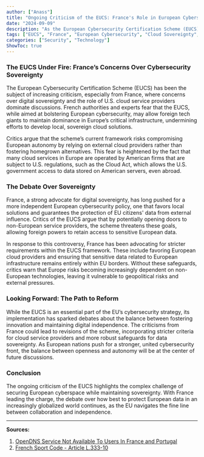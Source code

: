 ```yaml
---
author: ["Anass"]
title: "Ongoing Criticism of the EUCS: France's Role in European Cybersecurity Under Scrutiny"
date: "2024-09-09"
description: "As the European Cybersecurity Certification Scheme (EUCS) faces heavy backlash, concerns over sovereignty, cloud service providers, and regulatory independence intensify in France."
tags: ["EUCS", "France", "European Cybersecurity", "Cloud Sovereignty", "Legal Issues"]
categories: ["Security", "Technology"]
ShowToc: true
---
```


### The EUCS Under Fire: France’s Concerns Over Cybersecurity Sovereignty

The European Cybersecurity Certification Scheme (EUCS) has been the subject of increasing criticism, especially from France, where concerns over digital sovereignty and the role of U.S. cloud service providers dominate discussions. French authorities and experts fear that the EUCS, while aimed at bolstering European cybersecurity, may allow foreign tech giants to maintain dominance in Europe’s critical infrastructure, undermining efforts to develop local, sovereign cloud solutions.

Critics argue that the scheme’s current framework risks compromising European autonomy by relying on external cloud providers rather than fostering homegrown alternatives. This fear is heightened by the fact that many cloud services in Europe are operated by American firms that are subject to U.S. regulations, such as the Cloud Act, which allows the U.S. government access to data stored on American servers, even abroad.

### The Debate Over Sovereignty

France, a strong advocate for digital sovereignty, has long pushed for a more independent European cybersecurity policy, one that favors local solutions and guarantees the protection of EU citizens' data from external influence. Critics of the EUCS argue that by potentially opening doors to non-European service providers, the scheme threatens these goals, allowing foreign powers to retain access to sensitive European data.

In response to this controversy, France has been advocating for stricter requirements within the EUCS framework. These include favoring European cloud providers and ensuring that sensitive data related to European infrastructure remains entirely within EU borders. Without these safeguards, critics warn that Europe risks becoming increasingly dependent on non-European technologies, leaving it vulnerable to geopolitical risks and external pressures.

### Looking Forward: The Path to Reform

While the EUCS is an essential part of the EU’s cybersecurity strategy, its implementation has sparked debates about the balance between fostering innovation and maintaining digital independence. The criticisms from France could lead to revisions of the scheme, incorporating stricter criteria for cloud service providers and more robust safeguards for data sovereignty. As European nations push for a stronger, united cybersecurity front, the balance between openness and autonomy will be at the center of future discussions.

### Conclusion

The ongoing criticism of the EUCS highlights the complex challenge of securing European cyberspace while maintaining sovereignty. With France leading the charge, the debate over how best to protect European data in an increasingly globalized world continues, as the EU navigates the fine line between collaboration and independence.

---

**Sources:**

1. [OpenDNS Service Not Available To Users In France and Portugal](https://support.opendns.com/hc/en-us/articles/27951404269204-OpenDNS-Service-Not-Available-To-Users-In-France-and-Portugal)
2. [French Sport Code - Article L.333-10](https://www.legifrance.gouv.fr/codes/section_lc/LEGITEXT000006071318/LEGISCTA000044247627/#LEGISCTA000044247627)
